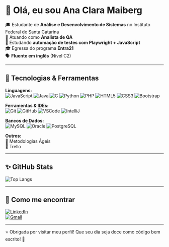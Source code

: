 # 🌸 Olá, eu sou Ana Clara Maiberg 

🎓 Estudante de **Análise e Desenvolvimento de Sistemas** no Instituto Federal de Santa Catarina  
💼 Atuando como **Analista de QA**  
🚀 Estudando **automação de testes com Playwright + JavaScript**  
🎓 Egressa do programa **Entra21**  
🗣️ **Fluente em inglês** (Nível C2)

---

## 🧁 Tecnologias & Ferramentas

**Linguagens:**  
![JavaScript](https://img.shields.io/badge/JavaScript-FFE066?style=for-the-badge&logo=javascript&logoColor=black)
![Java](https://img.shields.io/badge/Java-FAB1A0?style=for-the-badge&logo=java&logoColor=white)
![C](https://img.shields.io/badge/C-A29BFE?style=for-the-badge&logo=c&logoColor=white)
![Python](https://img.shields.io/badge/Python-81ECEC?style=for-the-badge&logo=python&logoColor=black)
![PHP](https://img.shields.io/badge/PHP-B388EB?style=for-the-badge&logo=php&logoColor=white)
![HTML5](https://img.shields.io/badge/HTML5-FFC0CB?style=for-the-badge&logo=html5&logoColor=white)
![CSS3](https://img.shields.io/badge/CSS3-FFB6C1?style=for-the-badge&logo=css3&logoColor=white)
![Bootstrap](https://img.shields.io/badge/Bootstrap-D291BC?style=for-the-badge&logo=bootstrap&logoColor=white)

**Ferramentas & IDEs:**  
![Git](https://img.shields.io/badge/Git-FEC8D8?style=for-the-badge&logo=git&logoColor=black)
![GitHub](https://img.shields.io/badge/GitHub-FFD6E8?style=for-the-badge&logo=github&logoColor=black)
![VSCode](https://img.shields.io/badge/VSCode-B5EAD7?style=for-the-badge&logo=visualstudiocode&logoColor=black)
![IntelliJ](https://img.shields.io/badge/IntelliJ_IDEA-E0BBE4?style=for-the-badge&logo=intellijidea&logoColor=black)

**Bancos de Dados:**  
![MySQL](https://img.shields.io/badge/MySQL-FFDAC1?style=for-the-badge&logo=mysql&logoColor=black)
![Oracle](https://img.shields.io/badge/Oracle-FF9AA2?style=for-the-badge&logo=oracle&logoColor=white)
![PostgreSQL](https://img.shields.io/badge/PostgreSQL-CBAACB?style=for-the-badge&logo=postgresql&logoColor=white)

**Outros:**  
🌼 Metodologias Ágeis  
🌼 Trello

---

## ✨ GitHub Stats

![Top Langs](https://github-readme-stats.vercel.app/api/top-langs/?username=anamaiberg&layout=compact&theme=pastel_on_dark)

---

## 🌷 Como me encontrar

[![LinkedIn](https://img.shields.io/badge/LinkedIn-E3A1C4?style=for-the-badge&logo=linkedin&logoColor=white)](https://www.linkedin.com/in/ana-clara-maiberg/)  
[![Gmail](https://img.shields.io/badge/Gmail-FF6961?style=for-the-badge&logo=gmail&logoColor=white)](mailto:ana.maibergx@gmail.com)

---

⭐ Obrigada por visitar meu perfil! Que seu dia seja doce como código bem escrito! 🍰
